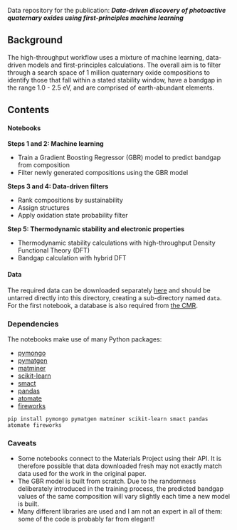 Data repository for the publication: ***Data-driven discovery of photoactive quaternary oxides using first-principles machine learning***

## Background

The high-throughput workflow uses a mixture of machine learning, data-driven models and first-principles calculations. The overall aim is to filter through a search space of 1 million quaternary oxide compositions to identify those that fall within a stated stability window, have a bandgap in the range 1.0 - 2.5 eV, and are comprised of earth-abundant elements. 

## Contents

#### Notebooks

**Steps 1 and 2: Machine learning**

- Train a Gradient Boosting Regressor (GBR) model to predict bandgap from composition
- Filter newly generated compositions using the GBR model

**Steps 3 and 4: Data-driven filters**

- Rank compositions by sustainability 
- Assign structures
- Apply oxidation state probability filter

**Step 5: Thermodynamic stability and electronic properties**

- Thermodynamic stability calculations with high-throughput Density Functional Theory (DFT)
- Bandgap calculation with hybrid DFT

#### Data

The required data can be downloaded separately [here](https://zenodo.org/record/2600285#.XJKBzs_7RBw) and should be untarred directly into this directory, creating a sub-directory named `data`. For the first notebook, a database is also required from [the CMR](https://cmr.fysik.dtu.dk/mp_gllbsc/mp_gllbsc.html#mp-gllbsc).

### Dependencies

The notebooks make use of many Python packages:

- [pymongo](https://api.mongodb.com/python/current/)
- [pymatgen](http://pymatgen.org)
- [matminer](https://hackingmaterials.github.io/matminer/)
- [scikit-learn](https://scikit-learn.org/stable/)
- [smact](https://github.com/WMD-group/smact)
- [pandas](https://pandas.pydata.org/)
- [atomate](https://atomate.org/)
- [fireworks](https://materialsproject.github.io/fireworks/)

```pip install pymongo pymatgen matminer scikit-learn smact pandas atomate fireworks```

### Caveats

- Some notebooks connect to the Materials Project using their API. It is therefore possible that data downloaded fresh may not exactly match data used for the work in the original paper. 
- The GBR model is built from scratch. Due to the randomness deliberately introduced in the training process, the predicted bandgap values of the same composition will vary slightly each time a new model is built.
- Many different libraries are used and I am not an expert in all of them: some of the code is probably far from elegant! 
